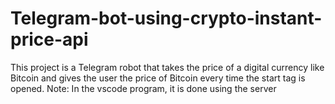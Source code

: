 # Telegram-bot-using-crypto-instant-price-api
This project is a Telegram robot that takes the price of a digital currency like Bitcoin and gives the user the price of Bitcoin every time the start tag is opened.
Note: In the vscode program, it is done using the server
